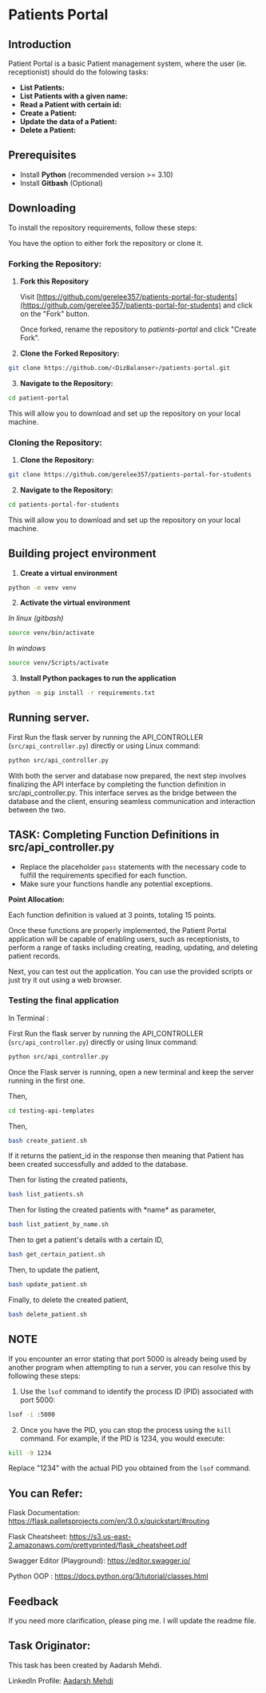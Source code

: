 # Patients Portal

## Introduction

Patient Portal is a basic Patient management system, where the user (ie. receptionist) should do the folowing tasks:
- **List Patients:**
- **List Patients with a given name:**
- **Read a Patient with certain id:**
- **Create a Patient:**
- **Update the data of a Patient:**
- **Delete a Patient:**

## Prerequisites

- Install **Python** (recommended version >= 3.10)
- Install **Gitbash** (Optional)

## Downloading 

To install the repository requirements, follow these steps:

You have the option to either fork the repository or clone it.

### Forking the Repository: 

1. **Fork this Repository**

   Visit [https://github.com/gerelee357/patients-portal-for-students](https://github.com/gerelee357/patients-portal-for-students) and click on the "Fork" button.

   Once forked, rename the repository to *patients-portal* and click "Create Fork".

2. **Clone the Forked Repository:**

```bash
git clone https://github.com/<DizBalanser>/patients-portal.git
```



3. **Navigate to the Repository:**
```bash
cd patient-portal
```
This will allow you to download and set up the repository on your local machine.

### Cloning the Repository:

1. **Clone the Repository:**

```bash
git clone https://github.com/gerelee357/patients-portal-for-students
```

2. **Navigate to the Repository:**
```bash
cd patients-portal-for-students
```

This will allow you to download and set up the repository on your local machine.

## Building project environment

1. **Create a virtual environment**
```bash
python -m venv venv
```

2. **Activate the virtual environment**

*In linux (gitbash)*

```bash
source venv/bin/activate
```

*In windows*
```bash
source venv/Scripts/activate
```

3. **Install Python packages to run the application**
```bash
python -m pip install -r requirements.txt
```

## Running server.
   
   First Run the flask server by running the API_CONTROLLER (`src/api_controller.py`) directly or using Linux command:
```bash
python src/api_controller.py
```

With both the server and database now prepared, the next step involves finalizing the API interface by completing the function definition in src/api_controller.py. This interface serves as the bridge between the database and the client, ensuring seamless communication and interaction between the two.  

## TASK: Completing Function Definitions in src/api_controller.py

- Replace the placeholder `pass` statements with the necessary code to fulfill the requirements specified for each function. 
- Make sure your functions handle any potential exceptions.

**Point Allocation:** 

Each function definition is valued at 3 points, totaling 15 points.

Once these functions are properly implemented, the Patient Portal application will be capable of enabling users, such as receptionists, to perform a range of tasks including creating, reading, updating, and deleting patient records.


Next, you can test out the application. You can use the provided scripts or just try it out using a web browser.

### Testing the final application

In Terminal :

First Run the flask server by running the API_CONTROLLER (`src/api_controller.py`) directly or using linux command:
```bash
python src/api_controller.py
```
Once the Flask server is running, open a new terminal and keep the server running in the first one.

Then,
```bash
cd testing-api-templates
```

Then,
```bash
bash create_patient.sh
```

If it returns the patient_id in the response then meaning that Patient has been created successfully and added to the database.

Then for listing the created patients,
```bash
bash list_patients.sh
```

Then for listing the created patients with \*name\* as parameter,
```bash
bash list_patient_by_name.sh
```

Then to get a patient's details with a certain ID,
```bash
bash get_certain_patient.sh
```

Then, to update the patient,
```bash
bash update_patient.sh
```

Finally, to delete the created patient,
```bash
bash delete_patient.sh
```

## NOTE

If you encounter an error stating that port 5000 is already being used by another program when attempting to run a server, you can resolve this by following these steps:

1. Use the `lsof` command to identify the process ID (PID) associated with port 5000:

```bash
lsof -i :5000
```

2. Once you have the PID, you can stop the process using the `kill` command. For example, if the PID is 1234, you would execute:

```bash
kill -9 1234
```

Replace "1234" with the actual PID you obtained from the `lsof` command.

## You can Refer:

Flask Documentation: https://flask.palletsprojects.com/en/3.0.x/quickstart/#routing

Flask Cheatsheet: https://s3.us-east-2.amazonaws.com/prettyprinted/flask_cheatsheet.pdf

Swagger Editor (Playground): https://editor.swagger.io/

Python OOP : https://docs.python.org/3/tutorial/classes.html


## Feedback

If you need more clarification, please ping me. I will update the readme file.


## Task Originator:

This task has been created by Aadarsh Mehdi.

LinkedIn Profile: [Aadarsh Mehdi](https://www.linkedin.com/in/aadarsh-mehdi-73754b13b/)








